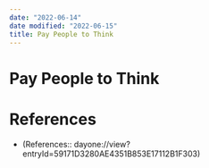 ```yaml
---
date: "2022-06-14"
date modified: "2022-06-15"
title: Pay People to Think
---
```


# Pay People to Think

# References
- (References:: dayone://view?entryId=59171D3280AE4351B853E17112B1F303)
